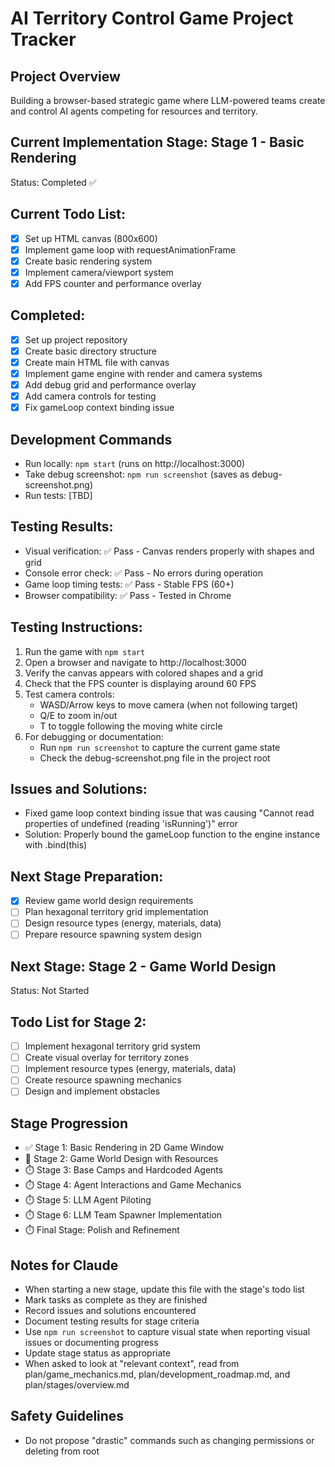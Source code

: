 # AI Territory Control Game Project Tracker

## Project Overview
Building a browser-based strategic game where LLM-powered teams create and control AI agents competing for resources and territory.

## Current Implementation Stage: Stage 1 - Basic Rendering
Status: Completed ✅

## Current Todo List:
- [x] Set up HTML canvas (800x600)
- [x] Implement game loop with requestAnimationFrame
- [x] Create basic rendering system
- [x] Implement camera/viewport system
- [x] Add FPS counter and performance overlay

## Completed:
- [x] Set up project repository
- [x] Create basic directory structure
- [x] Create main HTML file with canvas
- [x] Implement game engine with render and camera systems
- [x] Add debug grid and performance overlay
- [x] Add camera controls for testing
- [x] Fix gameLoop context binding issue

## Development Commands
- Run locally: `npm start` (runs on http://localhost:3000)
- Take debug screenshot: `npm run screenshot` (saves as debug-screenshot.png)
- Run tests: [TBD]

## Testing Results:
- Visual verification: ✅ Pass - Canvas renders properly with shapes and grid
- Console error check: ✅ Pass - No errors during operation
- Game loop timing tests: ✅ Pass - Stable FPS (60+)
- Browser compatibility: ✅ Pass - Tested in Chrome

## Testing Instructions:
1. Run the game with `npm start`
2. Open a browser and navigate to http://localhost:3000
3. Verify the canvas appears with colored shapes and a grid
4. Check that the FPS counter is displaying around 60 FPS
5. Test camera controls:
   - WASD/Arrow keys to move camera (when not following target)
   - Q/E to zoom in/out
   - T to toggle following the moving white circle
6. For debugging or documentation:
   - Run `npm run screenshot` to capture the current game state
   - Check the debug-screenshot.png file in the project root

## Issues and Solutions:
- Fixed game loop context binding issue that was causing "Cannot read properties of undefined (reading 'isRunning')" error
- Solution: Properly bound the gameLoop function to the engine instance with .bind(this)

## Next Stage Preparation:
- [x] Review game world design requirements
- [ ] Plan hexagonal territory grid implementation
- [ ] Design resource types (energy, materials, data)
- [ ] Prepare resource spawning system design

## Next Stage: Stage 2 - Game World Design
Status: Not Started

## Todo List for Stage 2:
- [ ] Implement hexagonal territory grid system
- [ ] Create visual overlay for territory zones
- [ ] Implement resource types (energy, materials, data)
- [ ] Create resource spawning mechanics
- [ ] Design and implement obstacles

## Stage Progression
- ✅ Stage 1: Basic Rendering in 2D Game Window
- 🔄 Stage 2: Game World Design with Resources
- ⏱️ Stage 3: Base Camps and Hardcoded Agents
- ⏱️ Stage 4: Agent Interactions and Game Mechanics
- ⏱️ Stage 5: LLM Agent Piloting
- ⏱️ Stage 6: LLM Team Spawner Implementation
- ⏱️ Final Stage: Polish and Refinement

## Notes for Claude
- When starting a new stage, update this file with the stage's todo list
- Mark tasks as complete as they are finished
- Record issues and solutions encountered
- Document testing results for stage criteria
- Use `npm run screenshot` to capture visual state when reporting visual issues or documenting progress
- Update stage status as appropriate
- When asked to look at "relevant context", read from plan/game_mechanics.md, plan/development_roadmap.md, and plan/stages/overview.md

## Safety Guidelines
- Do not propose "drastic" commands such as changing permissions or deleting from root
